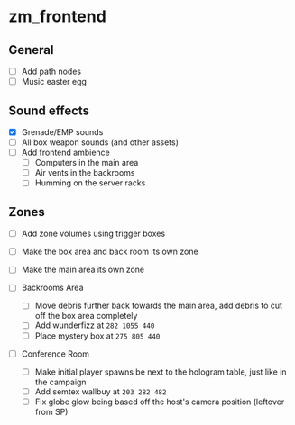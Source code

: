 # zm_frontend

## General
- [ ] Add path nodes
- [ ] Music easter egg

## Sound effects
- [x] Grenade/EMP sounds
- [ ] All box weapon sounds (and other assets)
- [ ] Add frontend ambience
  - [ ] Computers in the main area
  - [ ] Air vents in the backrooms
  - [ ] Humming on the server racks

## Zones
- [ ] Add zone volumes using trigger boxes
- [ ] Make the box area and back room its own zone
- [ ] Make the main area its own zone

- [ ] Backrooms Area
  - [ ] Move debris further back towards the main area, add debris to cut off the box area completely
  - [ ] Add wunderfizz at `282 1055 440`
  - [ ] Place mystery box at `275 805 440`
- [ ] Conference Room
  - [ ] Make initial player spawns be next to the hologram table, just like in the campaign
  - [ ] Add semtex wallbuy at `203 282 482`
  - [ ] Fix globe glow being based off the host's camera position (leftover from SP)
